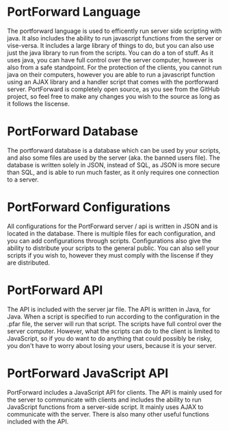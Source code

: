 # PortForward Language

The portforward language is used to efficently run server side scripting with java. It also includes the ability to run javascript functions from the server or vise-versa. It includes a large library of things to do, but you can also use just the java library to run from the scripts. You can do a ton of stuff. As it uses java, you can have full control over the server computer, however is also from a safe standpoint. For the protection of the clients, you cannot run java on their computers, however you are able to run a javascript function using an AJAX library and a handler script that comes with the portforward server. PortForward is completely open source, as you see from the GitHub project, so feel free to make any changes you wish to the source as long as it follows the liscense.

# PortForward Database

The portforward database is a database which can be used by your scripts, and also some files are used by the server (aka. the banned users file). The database is written solely in JSON, instead of SQL, as JSON is more secure than SQL, and is able to run much faster, as it only requires one connection to a server.

# PortForward Configurations

All configurations for the PortForward server / api is written in JSON and is located in the database. There is multiple files for each configuration, and you can add configurations through scripts. Configurations also give the ability to distribute your scripts to the general public. You can also sell your scripts if you wish to, however they must comply with the liscense if they are distributed.

# PortForward API

The API is included with the server jar file. The API is written in Java, for Java. When a script is specified to run according to the configuration in the .pfar file, the server will run that script. The scripts have full control over the server computer. However, what the scripts can do to the client is limited to JavaScript, so if you do want to do anything that could possibly be risky, you don't have to worry about losing your users, because it is your server.

# PortForward JavaScript API

PortForward includes a JavaScript API for clients. The API is mainly used for the server to communicate with clients and includes the ability to run JavaScript functions from a server-side script. It mainly uses AJAX to communicate with the server. There is also many other useful functions included with the API.
